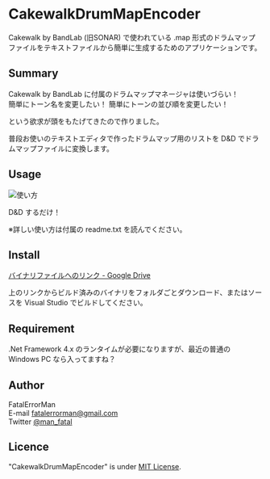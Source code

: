 # CakewalkDrumMapEncoder

Cakewalk by BandLab (旧SONAR) で使われている .map 形式のドラムマップファイルをテキストファイルから簡単に生成するためのアプリケーションです。


## Summary

Cakewalk by BandLab に付属のドラムマップマネージャは使いづらい！  
簡単にトーン名を変更したい！ 簡単にトーンの並び順を変更したい！

という欲求が頭をもたげてきたので作りました。

普段お使いのテキストエディタで作ったドラムマップ用のリストを D&D でドラムマップファイルに変換します。


## Usage

![使い方](https://drive.google.com/uc?export=view&id=1Ah6bbuY5A5eCAGYmvaGz6QxATw4kWeT2)


D&D するだけ！

※詳しい使い方は付属の readme.txt を読んでください。


## Install

[バイナリファイルへのリンク - Google Drive](https://drive.google.com/drive/folders/1M3P6rQUspiwBQSgvzGUWh9uZv06hCxFJ?usp=sharing)

上のリンクからビルド済みのバイナリをフォルダごとダウンロード、またはソースを Visual Studio でビルドしてください。


## Requirement

.Net Framework 4.x のランタイムが必要になりますが、最近の普通の Windows PC なら入ってますね？


## Author

FatalErrorMan  
E-mail fatalerrorman@gmail.com  
Twitter [@man_fatal](https://twitter.com/man_fatal)


## Licence

"CakewalkDrumMapEncoder" is under [MIT License](https://en.wikipedia.org/wiki/MIT_License).
